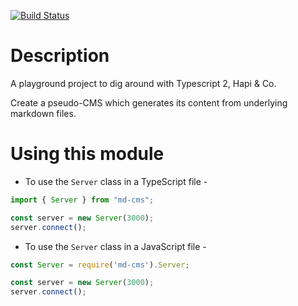 [![Build Status](https://travis-ci.org/anmuel/md-cms.svg?branch=master)](https://travis-ci.org/anmuel/md-cms)

# Description

A playground project to dig around with Typescript 2, Hapi & Co.

Create a pseudo-CMS which generates its content from underlying markdown files.

# Using this module

- To use the `Server` class in a TypeScript file -

```ts
import { Server } from "md-cms";

const server = new Server(3000);
server.connect();
```

- To use the `Server` class in a JavaScript file -

```js
const Server = require('md-cms').Server;

const server = new Server(3000);
server.connect();
```

